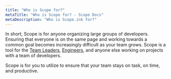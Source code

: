 ```yaml
---
title: "Who is Scope for?"
metaTitle: "Who is Scope for? - Scope Docs"
metaDescription: "Who is Scope.ink for?"
---
```


In short, Scope is for anyone organizing large groups of developers. Ensuring that everyone is on the same page and working towards a common goal becomes increasingly difficult as your team grows. Scope is a tool for the [Team Leaders](https://scope.ink/managers "Scope for Managers"), [Engineers](https://scope.ink/engineers "Scope for Engineers"), and anyone else working on projects with a team of developers.


Scope is for you to utilize to ensure that your team stays on task, on time, and productive.
